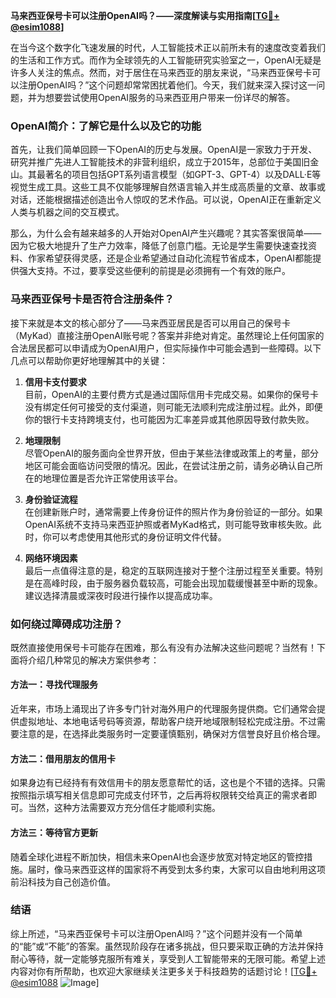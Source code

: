 **马来西亚保号卡可以注册OpenAI吗？——深度解读与实用指南[[TG💪+ @esim1088](https://t.me/s/esim1088)]**

在当今这个数字化飞速发展的时代，人工智能技术正以前所未有的速度改变着我们的生活和工作方式。而作为全球领先的人工智能研究实验室之一，OpenAI无疑是许多人关注的焦点。然而，对于居住在马来西亚的朋友来说，“马来西亚保号卡可以注册OpenAI吗？”这个问题却常常困扰着他们。今天，我们就来深入探讨这一问题，并为想要尝试使用OpenAI服务的马来西亚用户带来一份详尽的解答。

### OpenAI简介：了解它是什么以及它的功能

首先，让我们简单回顾一下OpenAI的历史与发展。OpenAI是一家致力于开发、研究并推广先进人工智能技术的非营利组织，成立于2015年，总部位于美国旧金山。其最著名的项目包括GPT系列语言模型（如GPT-3、GPT-4）以及DALL·E等视觉生成工具。这些工具不仅能够理解自然语言输入并生成高质量的文章、故事或对话，还能根据描述创造出令人惊叹的艺术作品。可以说，OpenAI正在重新定义人类与机器之间的交互模式。

那么，为什么会有越来越多的人开始对OpenAI产生兴趣呢？其实答案很简单——因为它极大地提升了生产力效率，降低了创意门槛。无论是学生需要快速查找资料、作家希望获得灵感，还是企业希望通过自动化流程节省成本，OpenAI都能提供强大支持。不过，要享受这些便利的前提是必须拥有一个有效的账户。

### 马来西亚保号卡是否符合注册条件？

接下来就是本文的核心部分了——马来西亚居民是否可以用自己的保号卡（MyKad）直接注册OpenAI账号呢？答案并非绝对肯定。虽然理论上任何国家的合法居民都可以申请成为OpenAI用户，但实际操作中可能会遇到一些障碍。以下几点可以帮助你更好地理解其中的关键：

1. **信用卡支付要求**  
   目前，OpenAI的主要付费方式是通过国际信用卡完成交易。如果你的保号卡没有绑定任何可接受的支付渠道，则可能无法顺利完成注册过程。此外，即便你的银行卡支持跨境支付，也可能因为汇率差异或其他原因导致付款失败。

2. **地理限制**  
   尽管OpenAI的服务面向全世界开放，但由于某些法律或政策上的考量，部分地区可能会面临访问受限的情况。因此，在尝试注册之前，请务必确认自己所在的地理位置是否允许正常使用该平台。

3. **身份验证流程**  
   在创建新账户时，通常需要上传身份证件的照片作为身份验证的一部分。如果OpenAI系统不支持马来西亚护照或者MyKad格式，则可能导致审核失败。此时，你可以考虑使用其他形式的身份证明文件代替。

4. **网络环境因素**  
   最后一点值得注意的是，稳定的互联网连接对于整个注册过程至关重要。特别是在高峰时段，由于服务器负载较高，可能会出现加载缓慢甚至中断的现象。建议选择清晨或深夜时段进行操作以提高成功率。

### 如何绕过障碍成功注册？

既然直接使用保号卡可能存在困难，那么有没有办法解决这些问题呢？当然有！下面将介绍几种常见的解决方案供参考：

#### 方法一：寻找代理服务
近年来，市场上涌现出了许多专门针对海外用户的代理服务提供商。它们通常会提供虚拟地址、本地电话号码等资源，帮助客户绕开地域限制轻松完成注册。不过需要注意的是，在选择此类服务时一定要谨慎甄别，确保对方信誉良好且价格合理。

#### 方法二：借用朋友的信用卡
如果身边有已经持有有效信用卡的朋友愿意帮忙的话，这也是个不错的选择。只需按照指示填写相关信息即可完成支付环节，之后再将权限转交给真正的需求者即可。当然，这种方法需要双方充分信任才能顺利实施。

#### 方法三：等待官方更新
随着全球化进程不断加快，相信未来OpenAI也会逐步放宽对特定地区的管控措施。届时，像马来西亚这样的国家将不再受到太多约束，大家可以自由地利用这项前沿科技为自己创造价值。

### 结语

综上所述，“马来西亚保号卡可以注册OpenAI吗？”这个问题并没有一个简单的“能”或“不能”的答案。虽然现阶段存在诸多挑战，但只要采取正确的方法并保持耐心等待，就一定能够克服所有难关，享受到人工智能带来的无限可能。希望上述内容对你有所帮助，也欢迎大家继续关注更多关于科技趋势的话题讨论！[[TG💪+ @esim1088](https://t.me/s/esim1088) ![Image](https://i.postimg.cc/4NQfJmqS/Snipaste-2025-05-13-00-14-12.png)]